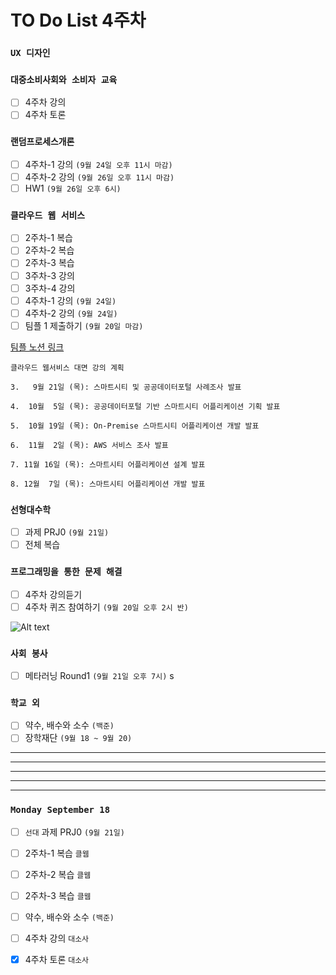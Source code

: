 # TO Do List 4주차

### `UX 디자인` 

### `대중소비사회와 소비자 교육`
- [ ] 4주차 강의
- [ ] 4주차 토론

### `랜덤프로세스개론`
- [ ] 4주차-1 강의 `(9월 24일 오후 11시 마감)`
- [ ] 4주차-2 강의 `(9월 26일 오후 11시 마감)`
- [ ] HW1 `(9월 26일 오후 6시)`

### `클라우드 웹 서비스`
- [ ] 2주차-1 복습
- [ ] 2주차-2 복습
- [ ] 2주차-3 복습 
- [ ] 3주차-3 강의 
- [ ] 3주차-4 강의 
- [ ] 4주차-1 강의 `(9월 24일)`
- [ ] 4주차-2 강의 `(9월 24일)` 
- [ ] 팀플 1 제출하기 `(9월 20일 마감)`

[팀플 노션 링크](https://www.notion.so/Cloud-Web-Service-Team-Project-cb7f98e2e37c43fd98b7937e0d5018c5)
```
클라우드 웹서비스 대면 강의 계획

3.   9월 21일 (목): 스마트시티 및 공공데이터포털 사례조사 발표

4.  10월  5일 (목): 공공데이터포털 기반 스마트시티 어플리케이션 기획 발표

5.  10월 19일 (목): On-Premise 스마트시티 어플리케이션 개발 발표

6.  11월  2일 (목): AWS 서비스 조사 발표

7. 11월 16일 (목): 스마트시티 어플리케이션 설계 발표

8. 12월  7일 (목): 스마트시티 어플리케이션 개발 발표
```

### `선형대수학`
- [ ] 과제 PRJ0 `(9월 21일)`
- [ ] 전체 복습

### `프로그래밍을 통한 문제 해결`
- [ ] 4주차 강의듣기
- [ ] 4주차 퀴즈 참여하기 `(9월 20일 오후 2시 반)`

![Alt text](%E1%84%91%E1%85%B3%E1%84%90%E1%85%A9%E1%86%BC%E1%84%86%E1%85%AE%E1%86%AB%E1%84%80%E1%85%A1%E1%86%BC%E1%84%8B%E1%85%B4%E1%84%80%E1%85%A8%E1%84%92%E1%85%AC%E1%86%A8%E1%84%89%E1%85%A5.png)

### `사회 봉사`
- [ ] 메타러닝 Round1 `(9월 21일 오후 7시)`
s
### `학교 외`
- [ ] 약수, 배수와 소수 `(백준)`
- [ ] 장학재단 `(9월 18 ~ 9월 20)`

---
---
---
---
---

### `Monday September 18`
- [ ] `선대` 과제 PRJ0 `(9월 21일)`
- [ ] 2주차-1 복습 `클웹`
- [ ] 2주차-2 복습 `클웹`
- [ ] 2주차-3 복습 `클웹`
- [ ] 약수, 배수와 소수 `(백준)`
- [ ] 4주차 강의 `대소사`
- [x] 4주차 토론 `대소사`

